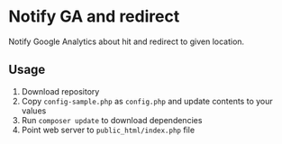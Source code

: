 # Notify GA and redirect

Notify Google Analytics about hit and redirect to given location.

## Usage
1. Download repository
1. Copy `config-sample.php` as `config.php` and update contents to your values
1. Run `composer update` to download dependencies
1. Point web server to `public_html/index.php` file


